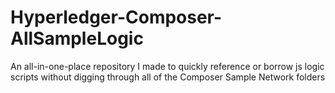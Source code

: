 # Hyperledger-Composer-AllSampleLogic
An all-in-one-place repository I made to quickly reference or borrow js logic scripts without digging through all of the Composer Sample Network folders
